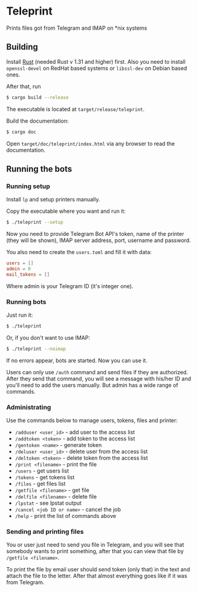 # Teleprint
Prints files got from Telegram and IMAP on *nix systems

## Building
Install [Rust](https://www.rust-lang.org/) (needed Rust v 1.31 and higher) first. Also you need to install
`openssl-devel` on RedHat based systems or `libssl-dev` on Debian based ones. 

After that, run
```bash
$ cargo build --release
```
The executable is located at `target/release/teleprint`.

Build the documentation:
```bash
$ cargo doc
```

Open `target/doc/teleprint/index.html` via any browser to read the documentation.


## Running the bots

### Running setup

Install `lp` and setup printers manually.

Copy the executable where you want and run it:
```bash
$ ./teleprint --setup
```

Now you need to provide Telegram Bot API's token, name of the printer (they will be shown),
 IMAP server address, port, username and password.
 
 You also need to create the `users.toml` and fill it with data:
 ```toml
users = []
admin = 0
mail_tokens = []
```
Where admin is your Telegram ID (it's integer one).

### Running bots

Just run it:
```bash
$ ./teleprint
```

Or, if you don't want to use IMAP:
```bash
$ ./teleprint --noimap
```

If no errors appear, bots are started. Now you can use it.

Users can only use `/auth` command and send files if they are authorized. After they 
send that command, you will see a message with his/her ID and you'll need to add the users manually.
But admin has a wide range of commands.

### Administrating

Use the commands below to manage users, tokens, files and printer:
* `/adduser <user_id>` -  add user to the access list
* `/addtoken <token>` - add token to the access list
* `/gentoken <name>` - generate token
* `/deluser <user_id>` - delete user from the access list
* `/deltoken <token>` - delete token from the access list
* `/print <filename>` - print the file
* `/users` - get users list
* `/tokens` - get tokens list
* `/files` - get files list
* `/getfile <filename>` - get file  
* `/delfile <filename>` - delete file
* `/lpstat` - see lpstat output
* `/cancel <job ID or name>` - cancel the job
* `/help` - print the list of commands above

### Sending and printing files

You or user just need to send you file in Telegram, and you will see that somebody wants to print something,
after that you can view that file by `/getfile <filename>`.

To print the file by email user should send token (only that) in the text and attach the file to the letter.
After that almost everything goes like if it was from Telegram.